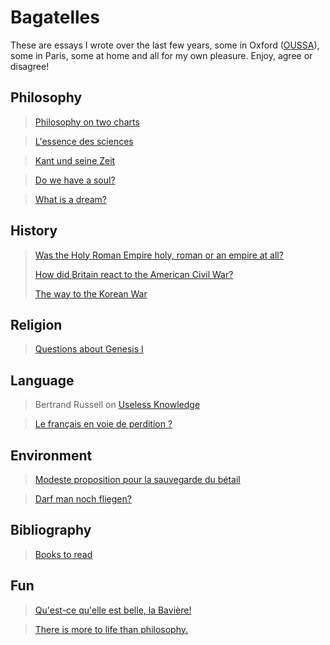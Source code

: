# Bagatelles

These are essays I wrote over the last few years, 
some in Oxford ([OUSSA](https://www.conted.ox.ac.uk/about/oussa)), 
some in Paris, some at home and all for my own pleasure.
Enjoy, agree or disagree!

## Philosophy

> [Philosophy on two charts](content/4-philo-2charts.md)

> [L'essence des sciences](content/10-sciences.md)

> [Kant und seine Zeit](content/13-kant.md)

> [Do we have a soul?](content/5-do-we-have-a-soul.md)

> [What is a dream?](content/12-what-is-a-dream.md)


## History

> [Was the Holy Roman Empire holy, roman or an empire at all?](content/8-holy_roman_empire.md)
>
> [How did Britain react to the American Civil War?](content/15-american-civil-war.md)
> 
> [The way to the Korean War](content/6-korean-war.md)

## Religion

> [Questions about Genesis I](content/7-genesis-questions.md)

## Language

> Bertrand Russell on [Useless Knowledge](content/9-russell-on-useless-knowledge.md)

> [Le français en voie de perdition ?](content/3-francais-perdition.md)


## Environment

> [Modeste proposition pour la sauvegarde du bétail](content/1-animaux.md)

> [Darf man noch fliegen?](content/14-fliegen.md)

## Bibliography

> [Books to read](content/0-bibliography.md)

## Fun

> [Qu'est-ce qu'elle est belle, la Bavière!](content/2-baviere) 

> [There is more to life than philosophy.](content/999-2westfields.png)
